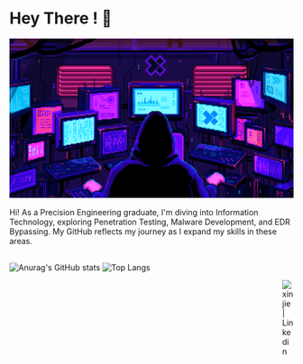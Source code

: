 # Hey There ! 👋

![banner](./assets/desktop.gif) 

Hi! As a Precision Engineering graduate, I'm diving into Information Technology, exploring Penetration Testing, Malware Development, and EDR Bypassing. My GitHub reflects my journey as I expand my skills in these areas.

##

![Anurag's GitHub stats](https://github-readme-stats.vercel.app/api?username=D3ATHWI3H&show_icons=true&theme=radical) ![Top Langs](https://github-readme-stats.vercel.app/api/top-langs/?username=D3ATHWI3H&layout=donut-vertical)








<a href="https://www.linkedin.com/in/xinjie-wang-5a29b9200/">
  <img align="right" alt="xinjie | Linkedin" width="20px" src="https://upload.wikimedia.org/wikipedia/commons/thumb/8/81/LinkedIn_icon.svg/2048px-LinkedIn_icon.svg.png" />
</a>

